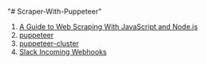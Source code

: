 "# Scraper-With-Puppeteer" 
1. [A Guide to Web Scraping With JavaScript and Node.js](https://hackernoon.com/a-guide-to-web-scraping-with-javascript-and-nodejs-i21l3te1)
2. [puppeteer](https://github.com/puppeteer/puppeteer)
3. [puppeteer-cluster](https://github.com/thomasdondorf/puppeteer-cluster)
3. [Slack Incoming Webhooks](https://www.npmjs.com/package/@slack/webhook)